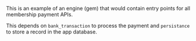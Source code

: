 This is an example of an engine (gem) that would contain entry points for all membership payment APIs.

This depends on `bank_transaction` to process the payment and `persistance` to store a record in the app database.